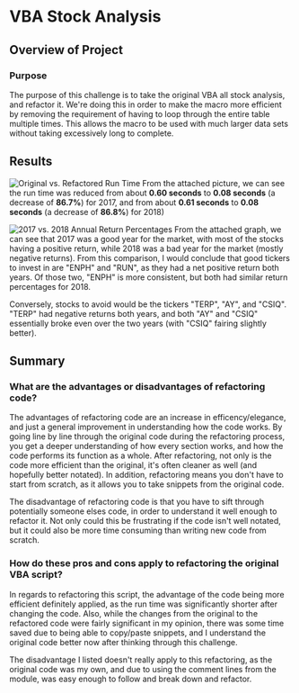 # VBA Stock Analysis

## Overview of Project

### Purpose
The purpose of this challenge is to take the original VBA all stock analysis, and refactor it. We're doing this in order to make the macro more efficient by removing the requirement of having to loop through the entire table multiple times. This allows the macro to be used with much larger data sets without taking excessively long to complete.

## Results

![Original vs. Refactored Run Time](https://github.com/Nveatch/stock-analysis/blob/main/Resources/Side%20by%20Side%20Time%20Comparison.png)
From the attached picture, we can see the run time was reduced from about **0.60 seconds** to **0.08 seconds** (a decrease of **86.7%**) for 2017, and from about **0.61 seconds** to **0.08 seconds** (a decrease of **86.8%**) for 2018)

![2017 vs. 2018 Annual Return Percentages](https://github.com/Nveatch/stock-analysis/blob/main/Resources/Annual%20Return%20Graph.png)
From the attached graph, we can see that 2017 was a good year for the market, with most of the stocks having a positive return, while 2018 was a bad year for the market (mostly negative returns). From this comparison, I would conclude that good tickers to invest in are "ENPH" and "RUN", as they had a net positive return both years. Of those two, "ENPH" is more consistent, but both had similar return percentages for 2018.

Conversely, stocks to avoid would be the tickers "TERP", "AY", and "CSIQ". "TERP" had negative returns both years, and both "AY" and "CSIQ" essentially broke even over the two years (with "CSIQ" fairing slightly better).  

## Summary

### What are the advantages or disadvantages of refactoring code?

The advantages of refactoring code are an increase in efficency/elegance, and just a general improvement in understanding how the code works. By going line by line through the original code during the refactoring process, you get a deeper understanding of how every section works, and how the code performs its function as a whole. After refactoring, not only is the code more efficient than the original, it's often cleaner as well (and hopefully better notated). In addition, refactoring means you don't have to start from scratch, as it allows you to take snippets from the original code. 

The disadvantage of refactoring code is that you have to sift through potentially someone elses code, in order to understand it well enough to refactor it. Not only could this be frustrating if the code isn't well notated, but it could also be more time consuming than writing new code from scratch.

### How do these pros and cons apply to refactoring the original VBA script?

In regards to refactoring this script, the advantage of the code being more efficient definitely applied, as the run time was significantly shorter after changing the code. Also, while the changes from the original to the refactored code were fairly significant in my opinion, there was some time saved due to being able to copy/paste snippets, and I understand the original code better now after thinking through this challenge.

The disadvantage I listed doesn't really apply to this refactoring, as the original code was my own, and due to using the comment lines from the module, was easy enough to follow and break down and refactor. 